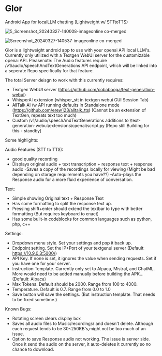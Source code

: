 # Glor
Android App for localLLM chatting (Lightweight w/ STTtoTTS)

![5_Screenshot_20240327-140008-imageonline co-merged](https://github.com/ETomberg391/Glor/assets/23483479/a8a8d43d-834d-4057-b2a1-71056a0e342e)

![Screenshot_20240327-140537-imageonline co-merged](https://github.com/ETomberg391/Glor/assets/23483479/e1b700b6-a508-4a2d-a712-261463523aea)

Glor is a lightweight android app to use with your openai API local LLM's. Currently only utilized with a Textgen WebUI server for the customizable openai API.
Pleasenote: The Audio features require /v1/audio/speechAndTextGenerations API endpoint, which will be linked into a seperate Repo specifically for that feature.

The total Server deisgn to work with this currently requires:
- Textgen WebUI server (https://github.com/oobabooga/text-generation-webui)
- WhisperAI extension (whisper_stt in textgen webui GUI Session Tab)
- AllTalk AI /w API running defaults in Standalone mode (https://github.com/erew123/alltalk_tts)
    (Cannot be an extension of TextGen, repeats text too much)
- Custom /v1/audio/speechAndTextGenerations additions to \text-generation-webui\extensions\openai\script.py
    (Repo still Building for this - standby)


Some highlights:

Audio Features (STT to TTS):
- good quality recording
- Displays original audio + text transcription + response text + response audio
-Saves a copy of the recordings locally for viewing (Might be bad depending on storage requirements you have??)
-Auto-plays the Response audio for a more fluid experience of conversation.

Text:
- Simple showing Original text + Response Text
- Has some formatting to split the response text up.
- Pressing shift+enter should extend the textbar to type with better formatting (But requires keyboard to enact)
- Has some built-in codeblocks for common languages such as python, php, c++

Settings:
- Dropdown menu style. Set your settings and pop it back up.
- Endpoint setting. Set the IP+Port of your textgenui server (Default: https://10.9.0.3:5000/)
- API Key. If none is set, it ignores the value when sending requests. Set if you have one for your server.
- Instruction Template. Currently only set to Alpaca, Mistral, and ChatML. More would need to be added manually before building the APK... (Default: Alpaca)
- Max Tokens. Default should be 2000. Range from 100 to 4000.
- Temperature. Default is 0.7. Range from 0.0 to 1.0
- Save button will save the settings. (But instruction template. That needs to be fixed sometime.)

Known Bugs:
- Rotating screen clears display box
- Saves all audio files to Music/recordings/ and doesn't delete. Although each request tends to be 30~250KB's,might not be too much of an issue.
- Option to save Response audio not working. The issue is server side. Once it send the audio on the server, it auto-deletes it currently so no chance to download.
